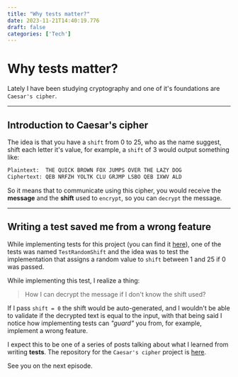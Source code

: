 ```yaml
---
title: "Why tests matter?"
date: 2023-11-21T14:40:19.776
draft: false
categories: ['Tech']
---
```


# Why tests matter?

Lately I have been studying cryptography and one of it's foundations are `Caesar's cipher`.

--------------------------------
## Introduction to Caesar's cipher
The idea is that you have a `shift` from 0 to 25, who as the name suggest, shift each letter it's value,
for example, a `shift` of 3 would output something like:

```sh
Plaintext:  THE QUICK BROWN FOX JUMPS OVER THE LAZY DOG
Ciphertext: QEB NRFZH YOLTK CLU GRJMP LSBO QEB IXWV ALD
```

So it means that to communicate using this cipher,
you would receive the **message** and the **shift** used to `encrypt`, so you can `decrypt` the message.

--------------------------------
## Writing a test saved me from a wrong feature
While implementing tests for this project (you can find it [here](https://github.com/1garo/caesar_cipher/blob/main/caesar_test.go)),
one of the tests was named `TestRandomShift` and the idea was to test the implementation
that assigns a random value to `shift` between 1 and 25 if 0 was passed.

While implementing this test, I realize a thing:
> How I can decrypt the message if I don't know the shift used?

If I pass `shift = 0` the shift would be auto-generated, and I wouldn't be able to validate if the decrypted text is equal to the input,
with that being said I notice how implementing tests can _"guard"_ you from, for example, implement a wrong feature.

I expect this to be one of a series of posts talking about what I learned from writing **tests**.
The repository for the `Caesar's cipher` project is [here](https://github.com/1garo/caesar_cipher).

See you on the next episode.
